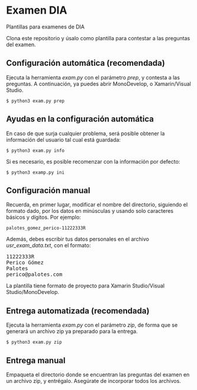 # Examen DIA
Plantillas para examenes de DIA

Clona este repositorio y úsalo como plantilla para contestar a las preguntas del examen.

## Configuración automática (recomendada)
Ejecuta la herramienta *exam.py* con el parámetro *prep*, y contesta a las preguntas. A continuación, ya puedes abrir  MonoDevelop, o Xamarin/Visual Studio.

    $ python3 exam.py prep

## Ayudas en la configuración automática
En caso de que surja cualquier problema, será posible obtener la información del usuario tal cual está guardada:

    $ python3 exam.py info

Si es necesario, es posible recomenzar con la información por defecto:

    $ python3 examp.py ini

## Configuración manual
Recuerda, en primer lugar, modificar el nombre del directorio, siguiendo el formato dado, por los datos en minúsculas y usando solo caracteres básicos y dígitos. Por ejemplo:

    palotes_gomez_perico-11222333R

Además, debes escribir tus datos personales en el archivo *usr_exam_data.txt*, con el formato:
<pre>
11222333R
Perico Gómez
Palotes
perico@palotes.com
</pre>

La plantilla tiene formato de proyecto para Xamarin Studio/Visual Studio/MonoDevelop.

## Entrega automatizada (recomendada)
Ejecuta la herramienta *exam.py* con el parámetro *zip*, de forma que se generará un archivo zip ya preparado para la entrega.

    $ python3 exam.py zip

## Entrega manual
Empaqueta el directorio donde se encuentran las preguntas del examen en un archivo zip, y entrégalo. Asegúrate de incorporar todos los archivos.
